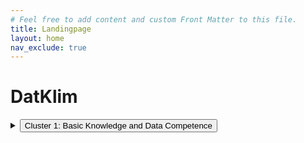 ```yaml
---
# Feel free to add content and custom Front Matter to this file.
title: Landingpage
layout: home
nav_exclude: true
---
```

# DatKlim

<div class="dropdown">
 <details>
 <summary><button class="dropdown-trigger btn btn-primary">Cluster 1: Basic Knowledge and Data Competence</button></summary>
<ul>
      <li><a href="#">Cluster 1</a>
        <table>
          <tr>
            <td>Content</td>
            <td>Question</td>
          </tr>
          <tr>
            <td>Introduction</td>
            <td>
              <strong>What:</strong> This learning unit aims to provide general insights into the use, the quality, and the sources of data.<br>
              <strong>How:</strong> It shows the relevance of data for climate change and provides relevant databases and tools.<br>
              <strong>Why:</strong> It enables the learner to understand the common use of data since the reliability, availability, and accessibility of various data sources are increasing.
            </td>
          </tr>
        </table>
      </li>
      <li><a href="#">Menu Item 1</a></li>
      <li><a href="#">Menu Item 2</a></li>
      <li><a href="#">Menu Item 3</a></li>
    </ul>
  </details>
</div>